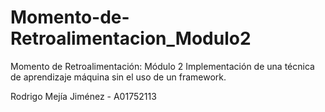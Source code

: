# Momento-de-Retroalimentacion_Modulo2
Momento de Retroalimentación: Módulo 2 Implementación de una técnica de aprendizaje máquina sin el uso de un framework.

Rodrigo Mejía Jiménez - A01752113
